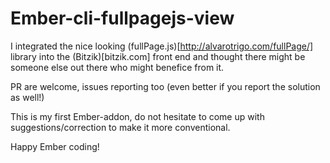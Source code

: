 # Ember-cli-fullpagejs-view

I integrated the nice looking (fullPage.js)[http://alvarotrigo.com/fullPage/] library into the (Bitzik)[bitzik.com] front end and thought there might be someone else out there who might benefice from it.

PR are welcome, issues reporting too (even better if you report the solution as well!)

This is my first Ember-addon, do not hesitate to come up with suggestions/correction to make it more conventional.

Happy Ember coding!
